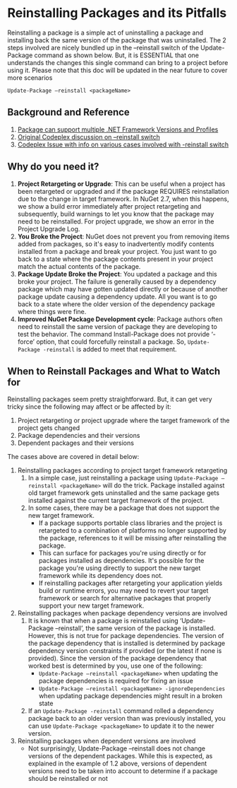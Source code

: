 # Reinstalling Packages and its Pitfalls

Reinstalling a package is a simple act of uninstalling a package and installing back the same version of the package that was uninstalled. The 2 steps involved are nicely bundled up in the –reinstall switch of the Update-Package command as shown below. But, it is ESSENTIAL that one understands the changes this single command can bring to a project before using it. Please note that this doc will be updated in the near future to cover more scenarios

	Update-Package –reinstall <packageName>

## Background and Reference

1.	[Package can support multiple .NET Framework Versions and Profiles](http://docs.nuget.org/docs/creating-packages/creating-and-publishing-a-package#Supporting_Multiple_.NET_Framework_Versions_and_Profiles)
2.	[Original Codeplex discussion on –reinstall switch](https://nuget.codeplex.com/discussions/256212)
3.	[Codeplex Issue with info on various cases involved with -reinstall switch](http://nuget.codeplex.com/workitem/1779)

## Why do you need it?

1. **Project Retargeting or Upgrade**: This can be useful when a project has been retargeted or upgraded and if the package REQUIRES reinstallation due to the change in target framework. In NuGet 2.7, when this happens, we show a build error immediately after project retargeting and subsequently, build warnings to let you know that the package may need to be reinstalled. For project upgrade, we show an error in the Project Upgrade Log.
1. **You Broke the Project**: NuGet does not prevent you from removing items added from packages, so it's easy to inadvertently modify contents installed from a package and break your project. You just want to go back to a state where the package contents present in your project match the actual contents of the package.
1. **Package Update Broke the Project**: You updated a package and this broke your project. The failure is generally caused by a dependency package which may have gotten updated directly or because of another package update causing a dependency update. All you want is to go back to a state where the older version of the dependency package where things were fine.
1. **Improved NuGet Package Development cycle**: Package authors often need to reinstall the same version of package they are developing to test the behavior. The command Install-Package does not provide ‘-force’ option, that could forcefully reinstall a package. So, `Update-Package -reinstall` is added to meet that requirement.

## When to Reinstall Packages and What to Watch for

Reinstalling packages seem pretty straightforward. But, it can get very tricky since the following may affect or be affected by it:

1. Project retargeting or project upgrade where the target framework of the project gets changed
2. Package dependencies and their versions
3. Dependent packages and their versions

The cases above are covered in detail below:

1. Reinstalling packages according to project target framework retargeting
	1. In a simple case, just reinstalling a package using `Update-Package –reinstall <packageName>` will do the trick. Package installed against old target framework gets uninstalled and the same package gets installed against the current target framework of the project.
	1. In some cases, there may be a package that does not support the new target framework.
		- If a package supports portable class libraries and the project is retargeted to a combination of platforms no longer supported by the package, references to it will be missing after reinstalling the package. 
		- This can surface for packages you're using directly or for packages installed as dependencies. It's possible for the package you're using directly to support the new target framework while its dependency does not.
		- If reinstalling packages after retargeting your application yields build or runtime errors, you may need to revert your target framework or search for alternative packages that properly support your new target framework.
1. Reinstalling packages when package dependency versions are involved
	1. It is known that when a package is reinstalled using ‘Update-Package –reinstall’, the same version of the package is installed. However, this is not true for package dependencies. The version of the package dependency that is installed is determined by package dependency version constraints if provided (or the latest if none is provided). Since the version of the package dependency that worked best is determined by you, use one of the following:
		- `Update-Package –reinstall <packageName>` when updating the package dependencies is required for fixing an issue
		- `Update-Package –reinstall <packageName> -ignoreDependencies` when updating package dependencies might result in a broken state
	1. If an `Update-Package -reinstall` command rolled a dependency package back to an older version than was previously installed, you can use `Update-Package <packageName>` to update it to the newer version.
1. Reinstalling packages when dependent versions are involved
	- Not surprisingly, Update-Package –reinstall does not change versions of the dependent packages. While this is expected, as explained in the example of 1.2 above, versions of dependent versions need to be taken into account to determine if a package should be reinstalled or not
